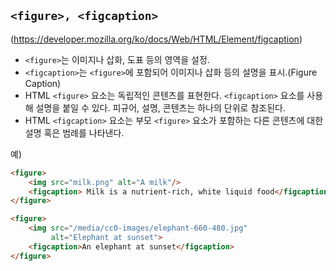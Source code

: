 ## ```<figure>, <figcaption>```
(https://developer.mozilla.org/ko/docs/Web/HTML/Element/figcaption)

- ```<figure>```는 이미지나 삽화, 도표 등의 영역을 설정.
- ```<figcaption>```는 ```<figure>```에 포함되어 이미지나 삽화 등의 설명을 표시.(Figure Caption)
- HTML ```<figure>``` 요소는 독립적인 콘텐츠를 표현한다. ```<figcaption>``` 요소를 사용해 설명을 붙일 수 있다. 피규어, 설명, 콘텐츠는 하나의 단위로 참조된다.
- HTML ```<figcaption>``` 요소는 부모 ```<figure>``` 요소가 포함하는 다른 콘텐츠에 대한 설명 혹은 범례를 나타낸다.

예)
```html
<figure>
    <img src="milk.png" alt="A milk"/>
    <figcaption> Milk is a nutrient-rich, white liquid food</figcaption>
</figure>
```

```html
<figure>
    <img src="/media/cc0-images/elephant-660-480.jpg"
         alt="Elephant at sunset">
    <figcaption>An elephant at sunset</figcaption>
</figure>
```